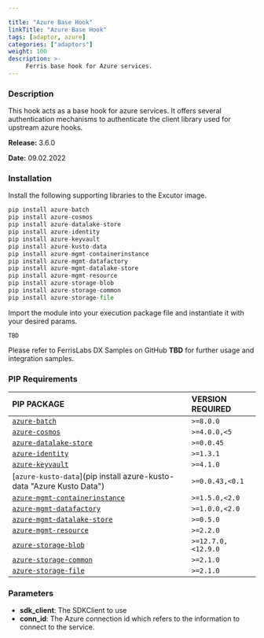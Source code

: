 ```yaml
---

title: "Azure Base Hook"
linkTitle: "Azure Base Hook"
tags: [adaptor, azure] 
categories: ["adaptors"]
weight: 100
description: >-
     Ferris base hook for Azure services.
---
```


### Description

This hook acts as a base hook for azure services. It offers several authentication mechanisms to authenticate the client library used for upstream azure hooks.



**Release:** 3.6.0

**Date:** 09.02.2022



### Installation

Install the following supporting libraries to the Excutor image.

```python
pip install azure-batch
pip install azure-cosmos
pip install azure-datalake-store
pip install azure-identity
pip install azure-keyvault
pip install azure-kusto-data
pip install azure-mgmt-containerinstance
pip install azure-mgmt-datafactory
pip install azure-mgmt-datalake-store
pip install azure-mgmt-resource
pip install azure-storage-blob
pip install azure-storage-common
pip install azure-storage-file
```

Import the module into your execution package file and instantiate it with your desired params.

```
TBD
```

Please refer to FerrisLabs DX Samples on GitHub **TBD** for further usage and integration samples.

### PIP Requirements

| PIP PACKAGE | VERSION REQUIRED |
| :------------- | :--- |
| [`azure-batch`](https://pypi.org/project/azure-batch/ "Azure Batch") | `>=8.0.0`          |
| [`azure-cosmos`](https://pypi.org/project/azure-cosmos/ "Azure Cosmos") | `>=4.0.0,<5`       |
| [`azure-datalake-store`](https://pypi.org/project/azure-datalake-store/ "Azure Data Lake Store") | `>=0.0.45`         |
| [`azure-identity`](https://pypi.org/project/azure-identity/ "Azure Identity") | `>=1.3.1`          |
| [`azure-keyvault`](https://pypi.org/project/azure-keyvault/ "Azure KeyVault") | `>=4.1.0`          |
| [`azure-kusto-data`](pip install azure-kusto-data "Azure Kusto Data") | `>=0.0.43,<0.1`    |
| [`azure-mgmt-containerinstance`](https://pypi.org/project/azure-mgmt-containerinstance/ "Azure Mgmt Container Instance") | `>=1.5.0,<2.0`     |
| [`azure-mgmt-datafactory`](https://pypi.org/project/azure-mgmt-datafactory/ "Azure Mgmt Data Factory") | `>=1.0.0,<2.0`     |
| [`azure-mgmt-datalake-store`](https://pypi.org/project/azure-mgmt-datalake-store/ "Azure Mgmt Data Lake Store") | `>=0.5.0`          |
| [`azure-mgmt-resource`](https://pypi.org/project/azure-mgmt-resource/ "Azure Mgmt Resource") | `>=2.2.0`          |
| [`azure-storage-blob`](https://pypi.org/project/azure-storage-blob/ "Azure Storage Blob") | `>=12.7.0,<12.9.0` |
| [`azure-storage-common`](https://pypi.org/project/azure-storage-common/ "Azure Storage Common") | `>=2.1.0`          |
| [`azure-storage-file`](https://pypi.org/project/azure-storage-file/ "Azure Storage File") | `>=2.1.0`          |



### Parameters

- **sdk_client**: The SDKClient to use
- **conn_id**: The Azure connection id which refers to the information to connect to the service.
